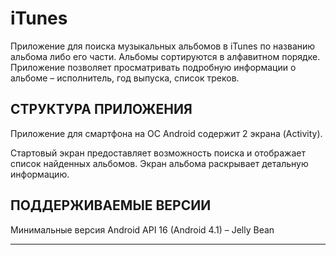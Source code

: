 

# iTunes


Приложение для поиска музыкальных альбомов в iTunes по названию альбома либо его части.
Альбомы сортируются в алфавитном порядке. Приложение позволяет просматривать подробную информации о альбоме – исполнитель, год выпуска, список треков.

СТРУКТУРА ПРИЛОЖЕНИЯ
------------

Приложение для смартфона на ОС Android содержит 2 экрана (Activity). 

Стартовый экран предоставляет возможность поиска и отображает список найденных альбомов. 
Экран альбома раскрывает детальную информацию.


ПОДДЕРЖИВАЕМЫЕ ВЕРСИИ
------------

Минимальные версия Android API 16 (Android 4.1) – Jelly Bean

-----------

